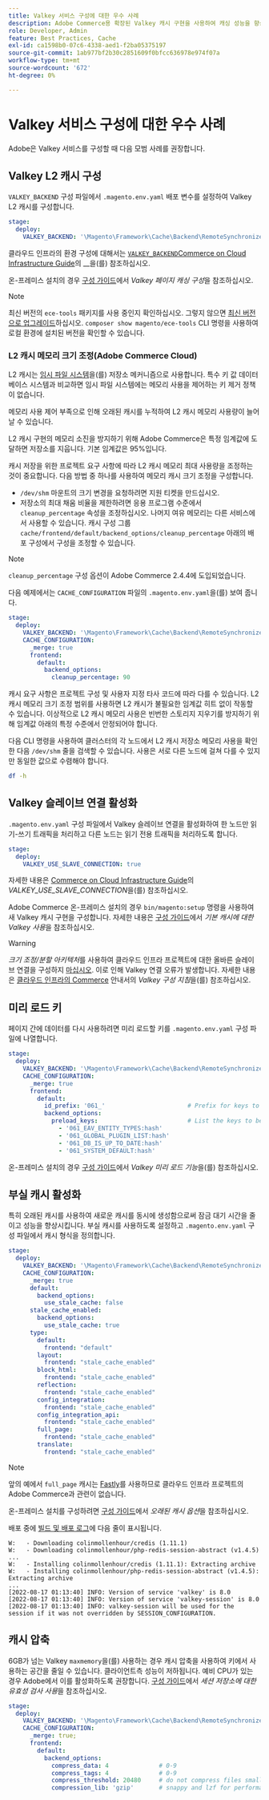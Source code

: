 ```yaml
---
title: Valkey 서비스 구성에 대한 우수 사례
description: Adobe Commerce용 확장된 Valkey 캐시 구현을 사용하여 캐싱 성능을 향상시키는 방법을 알아봅니다.
role: Developer, Admin
feature: Best Practices, Cache
exl-id: ca1598b0-07c6-4338-aed1-f2ba05375197
source-git-commit: 1ab977bf2b30c2851609f0bfcc636978e974f07a
workflow-type: tm+mt
source-wordcount: '672'
ht-degree: 0%

---
```


# Valkey 서비스 구성에 대한 우수 사례

Adobe은 Valkey 서비스를 구성할 때 다음 모범 사례를 권장합니다.

## Valkey L2 캐시 구성

`VALKEY_BACKEND` 구성 파일에서 `.magento.env.yaml` 배포 변수를 설정하여 Valkey L2 캐시를 구성합니다.

```yaml
stage:
  deploy:
    VALKEY_BACKEND: '\Magento\Framework\Cache\Backend\RemoteSynchronizedCache'
```

클라우드 인프라의 환경 구성에 대해서는 [`VALKEY_BACKEND`Commerce on Cloud Infrastructure Guide](https://experienceleague.adobe.com/ko/docs/commerce-on-cloud/user-guide/configure/env/stage/variables-deploy#valkey_backend)의 __&#x200B;을(를) 참조하십시오.

온-프레미스 설치의 경우 [구성 가이드](../../../configuration/cache/valkey-pg-cache.md#configure-page-caching)에서 _Valkey 페이지 캐싱 구성_&#x200B;을 참조하십시오.

>[!NOTE]
>
>최신 버전의 `ece-tools` 패키지를 사용 중인지 확인하십시오. 그렇지 않으면 [최신 버전으로 업그레이드](https://experienceleague.adobe.com/ko/docs/commerce-on-cloud/user-guide/dev-tools/ece-tools/update-package)하십시오. `composer show magento/ece-tools` CLI 명령을 사용하여 로컬 환경에 설치된 버전을 확인할 수 있습니다.

### L2 캐시 메모리 크기 조정(Adobe Commerce Cloud)

L2 캐시는 [임시 파일 시스템](https://en.wikipedia.org/wiki/Tmpfs)을(를) 저장소 메커니즘으로 사용합니다. 특수 키 값 데이터베이스 시스템과 비교하면 임시 파일 시스템에는 메모리 사용을 제어하는 키 제거 정책이 없습니다.

메모리 사용 제어 부족으로 인해 오래된 캐시를 누적하여 L2 캐시 메모리 사용량이 늘어날 수 있습니다.

L2 캐시 구현의 메모리 소진을 방지하기 위해 Adobe Commerce은 특정 임계값에 도달하면 저장소를 지웁니다. 기본 임계값은 95%입니다.

캐시 저장을 위한 프로젝트 요구 사항에 따라 L2 캐시 메모리 최대 사용량을 조정하는 것이 중요합니다. 다음 방법 중 하나를 사용하여 메모리 캐시 크기 조정을 구성합니다.

- `/dev/shm` 마운트의 크기 변경을 요청하려면 지원 티켓을 만드십시오.
- 저장소의 최대 채움 비율을 제한하려면 응용 프로그램 수준에서 `cleanup_percentage` 속성을 조정하십시오. 나머지 여유 메모리는 다른 서비스에서 사용할 수 있습니다.
캐시 구성 그룹 `cache/frontend/default/backend_options/cleanup_percentage` 아래의 배포 구성에서 구성을 조정할 수 있습니다.

>[!NOTE]
>
>`cleanup_percentage` 구성 옵션이 Adobe Commerce 2.4.4에 도입되었습니다.

다음 예제에서는 `CACHE_CONFIGURATION` 파일의 `.magento.env.yaml`을(를) 보여 줍니다.

```yaml
stage:
  deploy:
    VALKEY_BACKEND: '\Magento\Framework\Cache\Backend\RemoteSynchronizedCache'
    CACHE_CONFIGURATION:
      _merge: true
      frontend:
        default:
          backend_options:
            cleanup_percentage: 90
```

캐시 요구 사항은 프로젝트 구성 및 사용자 지정 타사 코드에 따라 다를 수 있습니다. L2 캐시 메모리 크기 조정 범위를 사용하면 L2 캐시가 불필요한 임계값 히트 없이 작동할 수 있습니다.
이상적으로 L2 캐시 메모리 사용은 빈번한 스토리지 지우기를 방지하기 위해 임계값 아래의 특정 수준에서 안정되어야 합니다.

다음 CLI 명령을 사용하여 클러스터의 각 노드에서 L2 캐시 저장소 메모리 사용을 확인한 다음 `/dev/shm` 줄을 검색할 수 있습니다.
사용은 서로 다른 노드에 걸쳐 다를 수 있지만 동일한 값으로 수렴해야 합니다.

```bash
df -h
```

## Valkey 슬레이브 연결 활성화

`.magento.env.yaml` 구성 파일에서 Valkey 슬레이브 연결을 활성화하여 한 노드만 읽기-쓰기 트래픽을 처리하고 다른 노드는 읽기 전용 트래픽을 처리하도록 합니다.

```yaml
stage:
  deploy:
    VALKEY_USE_SLAVE_CONNECTION: true
```

자세한 내용은 [Commerce on Cloud Infrastructure Guide](https://experienceleague.adobe.com/en/docs/commerce-on-cloud/user-guide/configure/env/stage/variables-deploy.html#valkey_use_slave_connection)의 _VALKEY_USE_SLAVE_CONNECTION_&#x200B;을(를) 참조하십시오.

Adobe Commerce 온-프레미스 설치의 경우 `bin/magento:setup` 명령을 사용하여 새 Valkey 캐시 구현을 구성합니다. 자세한 내용은 [구성 가이드](../../../configuration/cache/valkey-pg-cache.md#configure-page-caching)에서 _기본 캐시에 대한 Valkey 사용_&#x200B;을 참조하십시오.

>[!WARNING]
>
>_크기 조정/분할 아키텍처_&#x200B;를 사용하여 클라우드 인프라 프로젝트에 대한 올바른 슬레이브 연결을 구성하지 [마십시오](https://experienceleague.adobe.com/ko/docs/commerce-on-cloud/user-guide/architecture/scaled-architecture). 이로 인해 Valkey 연결 오류가 발생합니다. 자세한 내용은 [클라우드 인프라의 Commerce](https://experienceleague.adobe.com/ko/docs/commerce-on-cloud/user-guide/configure/env/stage/variables-deploy#valkey_use_slave_connection) 안내서의 _Valkey 구성 지침_&#x200B;을(를) 참조하십시오.

## 미리 로드 키

페이지 간에 데이터를 다시 사용하려면 미리 로드할 키를 `.magento.env.yaml` 구성 파일에 나열합니다.

```yaml
stage:
  deploy:
    VALKEY_BACKEND: '\Magento\Framework\Cache\Backend\RemoteSynchronizedCache'
    CACHE_CONFIGURATION:
      _merge: true
      frontend:
        default:
          id_prefix: '061_'                       # Prefix for keys to be preloaded
          backend_options:
            preload_keys:                         # List the keys to be preloaded
              - '061_EAV_ENTITY_TYPES:hash'
              - '061_GLOBAL_PLUGIN_LIST:hash'
              - '061_DB_IS_UP_TO_DATE:hash'
              - '061_SYSTEM_DEFAULT:hash'
```

온-프레미스 설치의 경우 [구성 가이드](../../../configuration/cache/valkey-pg-cache.md#valkey-preload-feature)에서 _Valkey 미리 로드 기능_&#x200B;을(를) 참조하십시오.

## 부실 캐시 활성화

특히 오래된 캐시를 사용하여 새로운 캐시를 동시에 생성함으로써 잠금 대기 시간을 줄이고 성능을 향상시킵니다. 부실 캐시를 사용하도록 설정하고 `.magento.env.yaml` 구성 파일에서 캐시 형식을 정의합니다.

```yaml
stage:
  deploy:
    VALKEY_BACKEND: '\Magento\Framework\Cache\Backend\RemoteSynchronizedCache'
    CACHE_CONFIGURATION:
      _merge: true
      default:
        backend_options:
          use_stale_cache: false
      stale_cache_enabled:
        backend_options:
          use_stale_cache: true
      type:
        default:
          frontend: "default"
        layout:
          frontend: "stale_cache_enabled"
        block_html:
          frontend: "stale_cache_enabled"
        reflection:
          frontend: "stale_cache_enabled"
        config_integration:
          frontend: "stale_cache_enabled"
        config_integration_api:
          frontend: "stale_cache_enabled"
        full_page:
          frontend: "stale_cache_enabled"
        translate:
          frontend: "stale_cache_enabled"
```

>[!NOTE]
>
>앞의 예에서 `full_page` 캐시는 [Fastly](https://experienceleague.adobe.com/ko/docs/commerce-on-cloud/user-guide/cdn/fastly)를 사용하므로 클라우드 인프라 프로젝트의 Adobe Commerce과 관련이 없습니다.

온-프레미스 설치를 구성하려면 [구성 가이드](../../../configuration/cache/level-two-cache.md#stale-cache-options)에서 _오래된 캐시 옵션_&#x200B;을 참조하십시오.

배포 중에 [빌드 및 배포 로그](https://experienceleague.adobe.com/en/docs/commerce-on-cloud/user-guide/develop/test/log-locations.html#build-and-deploy-logs)에 다음 줄이 표시됩니다.

```
W:   - Downloading colinmollenhour/credis (1.11.1)
W:   - Downloading colinmollenhour/php-redis-session-abstract (v1.4.5)
...
W:   - Installing colinmollenhour/credis (1.11.1): Extracting archive
W:   - Installing colinmollenhour/php-redis-session-abstract (v1.4.5): Extracting archive
...
[2022-08-17 01:13:40] INFO: Version of service 'valkey' is 8.0
[2022-08-17 01:13:40] INFO: Version of service 'valkey-session' is 8.0
[2022-08-17 01:13:40] INFO: valkey-session will be used for the session if it was not overridden by SESSION_CONFIGURATION.
```

## 캐시 압축

6GB가 넘는 Valkey `maxmemory`을(를) 사용하는 경우 캐시 압축을 사용하여 키에서 사용하는 공간을 줄일 수 있습니다. 클라이언트측 성능이 저하됩니다. 예비 CPU가 있는 경우 Adobe에서 이를 활성화하도록 권장합니다. [구성 가이드](../../../configuration/cache/valkey-session.md)에서 _세션 저장소에 대한 유효성 검사 사용_&#x200B;을 참조하십시오.

```yaml
stage:
  deploy:
    VALKEY_BACKEND: '\Magento\Framework\Cache\Backend\RemoteSynchronizedCache'
    CACHE_CONFIGURATION:
      _merge: true;
      frontend:
        default:
          backend_options:
            compress_data: 4              # 0-9
            compress_tags: 4              # 0-9
            compress_threshold: 20480     # do not compress files smaller than this value
            compression_lib: 'gzip'       # snappy and lzf for performance, gzip for high compression (~70%)
```
